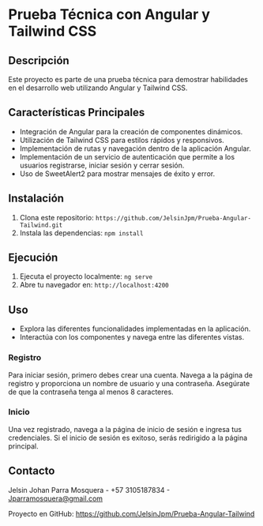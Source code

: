 # Prueba Técnica con Angular y Tailwind CSS

## Descripción
Este proyecto es parte de una prueba técnica para demostrar habilidades en el desarrollo web utilizando Angular y Tailwind CSS.

## Características Principales
- Integración de Angular para la creación de componentes dinámicos.
- Utilización de Tailwind CSS para estilos rápidos y responsivos.
- Implementación de rutas y navegación dentro de la aplicación Angular.
- Implementación de un servicio de autenticación que permite a los usuarios registrarse, iniciar sesión y cerrar sesión.
- Uso de SweetAlert2 para mostrar mensajes de éxito y error.


## Instalación
1. Clona este repositorio: `https://github.com/JelsinJpm/Prueba-Angular-Tailwind.git`
2. Instala las dependencias: `npm install`

## Ejecución
1. Ejecuta el proyecto localmente: `ng serve`
2. Abre tu navegador en: `http://localhost:4200`

## Uso
- Explora las diferentes funcionalidades implementadas en la aplicación.
- Interactúa con los componentes y navega entre las diferentes vistas.

### Registro

Para iniciar sesión, primero debes crear una cuenta. Navega a la página de registro y proporciona un nombre de usuario y una contraseña. Asegúrate de que la contraseña tenga al menos 8 caracteres.

### Inicio

Una vez registrado, navega a la página de inicio de sesión e ingresa tus credenciales. Si el inicio de sesión es exitoso, serás redirigido a la página principal.

## Contacto
Jelsin Johan Parra Mosquera - +57 3105187834 - Jparramosquera@gmail.com

Proyecto en GitHub: https://github.com/JelsinJpm/Prueba-Angular-Tailwind
